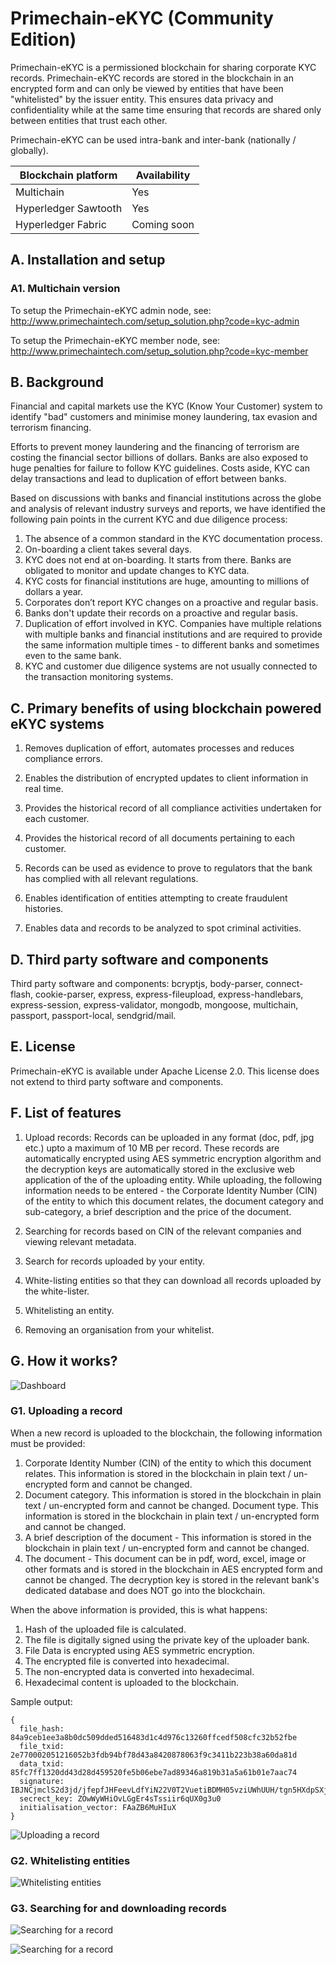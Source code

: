# Primechain-eKYC (Community Edition)

Primechain-eKYC is a permissioned blockchain for sharing corporate KYC records. Primechain-eKYC records are stored in the blockchain in an encrypted form and can only be viewed by entities that have been "whitelisted" by the issuer entity. This ensures data privacy and confidentiality while at the same time ensuring that records are shared only between entities that trust each other. 

Primechain-eKYC can be used intra-bank and inter-bank (nationally / globally).

| Blockchain platform  | Availability |
| ------------- | ------------- |
| Multichain | Yes |
| Hyperledger Sawtooth | Yes  |
| Hyperledger Fabric | Coming soon |

## A. Installation and setup

### A1. Multichain version

To setup the Primechain-eKYC admin node, see: http://www.primechaintech.com/setup_solution.php?code=kyc-admin

To setup the Primechain-eKYC member node, see: http://www.primechaintech.com/setup_solution.php?code=kyc-member

## B. Background

Financial and capital markets use the KYC (Know Your Customer) system to identify "bad" customers and minimise money laundering, tax evasion and terrorism financing. 

Efforts to prevent money laundering and the financing of terrorism are costing the financial sector billions of dollars. Banks are also exposed to huge penalties for failure to follow KYC guidelines. Costs aside, KYC can delay transactions and lead to duplication of effort between banks.

Based on discussions with banks and financial institutions across the globe and analysis of relevant industry surveys and reports, we have identified the following pain points in the current KYC and due diligence process:

1. The absence of a common standard in the KYC documentation process.
2. On-boarding a client takes several days.
3. KYC does not end at on-boarding. It starts from there. Banks are obligated to monitor and update changes to KYC data.
4. KYC costs for financial institutions are huge, amounting to millions of dollars a year.
5. Corporates don’t report KYC changes on a proactive and regular basis.
6. Banks don't update their records on a proactive and regular basis.
7. Duplication of effort involved in KYC. Companies have multiple relations with multiple banks and financial institutions and are required to provide the same information multiple times - to different banks and sometimes even to the same bank.
8. KYC and customer due diligence systems are not usually connected to the transaction monitoring systems. 

## C. Primary benefits of using blockchain powered eKYC systems

1. Removes duplication of effort, automates processes and reduces compliance errors.

2. Enables the distribution of encrypted updates to client information in real time.

3. Provides the historical record of all compliance activities undertaken for each customer.

4. Provides the historical record of all documents pertaining to each customer.

5. Records can be used as evidence to prove to regulators that the bank has complied with all relevant regulations.

6. Enables identification of entities attempting to create fraudulent histories.

7. Enables data and records to be analyzed to spot criminal activities.


## D. Third party software and components

Third party software and components: bcryptjs, body-parser, connect-flash, cookie-parser, express, express-fileupload, express-handlebars, express-session, express-validator, mongodb, mongoose, multichain, passport, passport-local, sendgrid/mail.

## E. License
Primechain-eKYC is available under Apache License 2.0. This license does not extend to third party software and components.

## F. List of features

1. Upload records: Records can be uploaded in any format (doc, pdf, jpg etc.) upto a maximum of 10 MB per record. These records are automatically encrypted using AES symmetric encryption algorithm and the decryption keys are automatically stored in the exclusive web application of the of the uploading entity. While uploading, the following information needs to be entered - the Corporate Identity Number (CIN) of the entity to which this document relates, the document category and sub-category, a brief description and the price of the document. 

2. Searching for records based on CIN of the relevant companies and viewing relevant metadata. 

3. Search for records uploaded by your entity.

4. White-listing entities so that they can download all records uploaded by the white-lister. 

5. Whitelisting an entity. 

6. Removing an organisation from your whitelist.

## G. How it works?

![Dashboard](http://www.primechaintech.com/images/open_source/1_user_dashboard.png)

### G1. Uploading a record 
When a new record is uploaded to the blockchain, the following information must be provided:

1. Corporate Identity Number (CIN) of the entity to which this document relates. This information is stored in the blockchain in plain text / un-encrypted form and cannot be changed.
2. Document category. This information is stored in the blockchain in plain text / un-encrypted form and cannot be changed.
Document type. This information is stored in the blockchain in plain text / un-encrypted form and cannot be changed.
3. A brief description of the document - This information is stored in the blockchain in plain text / un-encrypted form and cannot be changed.
4. The document - This document can be in pdf, word, excel, image or other formats and is stored in the blockchain in AES encrypted form and cannot be changed. The decryption key is stored in the relevant bank's dedicated database and does NOT go into the blockchain. 

When the above information is provided, this is what happens:

1. Hash of the uploaded file is calculated.
2. The file is digitally signed using the private key of the uploader bank.
3. File Data is encrypted using AES symmetric encryption.
4. The encrypted file is converted into hexadecimal.
5. The non-encrypted data is converted into hexadecimal.
6. Hexadecimal content is uploaded to the blockchain.

Sample output:

    {
      file_hash: 84a9ceb1ee3a8b0dc509dded516483d1c4d976c13260ffcedf508cfc32b52fbe
      file_txid: 2e770002051216052b3fdb94bf78d43a8420878063f9c3411b223b38a60da81d
      data_txid: 85fc7ff1320dd43d28d459520fe5b06ebe7ad89346a819b31a5a61b01e7aac74
      signature: IBJNCjmclS2d3jd/jfepfJHFeevLdfYiN22V0T2VuetiBDMH05vziUWhUUH/tgn5HXdpSXjMFISOqFl7JPU8Tt8=
      secrect_key: ZOwWyWHiOvLGgEr4sTssiir6qUX0g3u0
      initialisation_vector: FAaZB6MuHIuX
    }

![Uploading a record](http://www.primechaintech.com/images/open_source/2_upload_record.png)

### G2. Whitelisting entities

![Whitelisting entities](http://www.primechaintech.com/images/open_source/5_whitelist.png)


### G3. Searching for and downloading records

![Searching for a record](http://www.primechaintech.com/images/open_source/3_search_record.png)

![Searching for a record](http://www.primechaintech.com/images/open_source/4_search_record.png)
